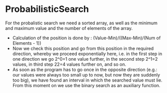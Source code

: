 # ProbabilisticSearch
For the probalistic search we need a sorted array, as well as the minimum and maximum value and the number of elements of the array.

* Calculation of the position is done by : (Value-Min)/((Max-Min)/(Num of Elements - 1))
* Now we check this position and go from this position in the required direction, whereby we proceed exponentially here, i.e. in the first step in one direction we go 2^0=1 one value further, in the second step 2^1=2 values, in third step 22=4 values further on, and so on.
* As soon as the program has to go once in the opposite direction (e.g.: our values were always too small up to now, but now they are suddenly too big), we have found an interval in which the searched value must lie. From this moment on we use the binary search as an auxiliary function.
